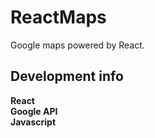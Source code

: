 # ReactMaps
Google maps powered by React.

## Development info

**React** <br>
**Google API** <br>
**Javascript** <br>
